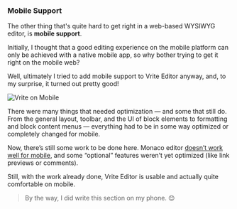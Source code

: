 ### Mobile Support

The other thing that's quite hard to get right in a web-based WYSIWYG editor, is **mobile support**.

Initially, I thought that a good editing experience on the mobile platform can only be achieved with a native mobile app, so why bother trying to get it right on the mobile web?

Well, ultimately I tried to add mobile support to Vrite Editor anyway, and, to my surprise, it turned out pretty good!

![Vrite on Mobile](https://assets.vrite.io/6409e82d7dfc74cef7a72e0d/J8WjrDuhI5xLdG6zwjGny.png)

There were many things that needed optimization — and some that still do. From the general layout, toolbar, and the UI of block elements to formatting and block content menus — everything had to be in some way optimized or completely changed for mobile.

Now, there’s still some work to be done here. Monaco editor [doesn’t work well for mobile](https://github.com/microsoft/monaco-editor/issues/246), and some “optional” features weren’t yet optimized (like link previews or comments).

Still, with the work already done, Vrite Editor is usable and actually quite comfortable on mobile.

> By the way, I did write this section on my phone. 😊